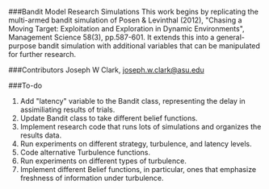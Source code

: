 ###Bandit Model Research Simulations
This work begins by replicating the multi-armed bandit simulation of Posen & Levinthal (2012), "Chasing a Moving Target: Exploitation and Exploration in Dynamic Environments", Management Science 58(3), pp.587-601.  It extends this into a general-purpose bandit simulation with additional variables that can be manipulated for further research.

###Contributors
Joseph W Clark, joseph.w.clark@asu.edu

###To-do
1. Add "latency" variable to the Bandit class, representing the delay in assimiliating results of trials.
2. Update Bandit class to take different belief functions.
3. Implement research code that runs lots of simulations and organizes the results data.
4. Run experiments on different strategy, turbulence, and latency levels.
5. Code alternative Turbulence functions.
6. Run experiments on different types of turbulence.
7. Implement different Belief functions, in particular, ones that emphasize freshness of information under turbulence.
